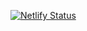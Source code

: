 [![Netlify Status](https://api.netlify.com/api/v1/badges/ece3e480-478d-43cc-b663-412f2bd32dda/deploy-status)](https://app.netlify.com/projects/shakedefi/deploys)
